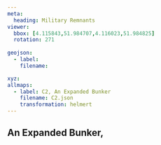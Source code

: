 ```yaml
---
meta:
  heading: Military Remnants
viewer:
  bbox: [4.115843,51.984707,4.116023,51.984825]
  rotation: 271
  
geojson:
  - label:
    filename: 

xyz:
allmaps:
  - label: C2, An Expanded Bunker
    filename: C2.json
    transformation: helmert
---
```


## An Expanded Bunker,